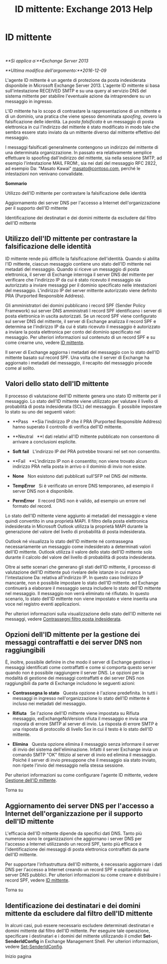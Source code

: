 ﻿---
title: 'ID mittente: Exchange 2013 Help'
TOCTitle: ID mittente
ms:assetid: 0f628f83-df8c-43fb-bf49-7aaa9ec69ab1
ms:mtpsurl: https://technet.microsoft.com/it-it/library/Aa996295(v=EXCHG.150)
ms:contentKeyID: 50479994
ms.date: 01/02/2018
mtps_version: v=EXCHG.150
ms.translationtype: HT
---

# ID mittente

 

_**Si applica a:**Exchange Server 2013_

_**Ultima modifica dell'argomento:**2016-12-09_

L'agente ID mittente è un agente di protezione da posta indesiderata disponibile in Microsoft Exchange Server 2013. L'agente ID mittente si basa sull'intestazione RECEIVED SMTP e su una query al servizio DNS del sistema mittente per stabilire l'eventuale azione da intraprendere su un messaggio in ingresso.

L'ID mittente ha lo scopo di contrastare la rappresentazione di un mittente e di un dominio, una pratica che viene spesso denominata *spoofing*, ovvero la falsificazione delle identità. La *posta falsificata* è un messaggio di posta elettronica in cui l'indirizzo del mittente è stato modificato in modo tale che sembra essere stato inviato da un mittente diverso dal mittente effettivo del messaggio.

I messaggi falsificati generalmente contengono un indirizzo del mittente di una determinata organizzazione. In passato era relativamente semplice effettuare lo spoofing dall'indirizzo del mittente, sia nella sessione SMTP, ad esempio l'intestazione MAIL FROM:, sia nei dati del messaggio RFC 2822, ad esempio Da: "Masato Kawai" masato@contoso.com, perché le intestazioni non venivano convalidate.

**Sommario**

Utilizzo dell'ID mittente per contrastare la falsificazione delle identità

Aggiornamento dei server DNS per l'accesso a Internet dell'organizzazione per il supporto dell'ID mittente

Identificazione dei destinatari e dei domini mittente da escludere dal filtro dell'ID mittente

## Utilizzo dell'ID mittente per contrastare la falsificazione delle identità

ID mittente rende più difficile la falsificazione dell'identità. Quando si abilita l'ID mittente, ciascun messaggio contiene uno stato dell'ID mittente nei metadati del messaggio. Quando si riceve un messaggio di posta elettronica, il server di Exchange interroga il server DNS del mittente per verificare che l'indirizzo IP da cui è stato ricevuto il messaggio sia autorizzato a inviare messaggi per il dominio specificato nelle intestazioni del messaggio. L'indirizzo IP del server mittente autorizzato viene definito PRA (Purported Responsible Address).

Gli amministratori dei domini pubblicano i record SPF (Sender Policy Framework) sui server DNS amministrati I record SPF identificano i server di posta elettronica in uscita autorizzati. Se un record SPF viene configurato sul server DNS del mittente, il server di Exchange analizza il record SPF e determina se l'indirizzo IP da cui è stato ricevuto il messaggio è autorizzato a inviare la posta elettronica per conto del dominio specificato nel messaggio. Per ulteriori informazioni sul contenuto di un record SPF e su come crearne uno, vedere [ID mittente](https://go.microsoft.com/fwlink/p/?linkid=50977).

Il server di Exchange aggiorna i metadati del messaggio con lo stato dell'ID mittente basato sul record SPF. Una volta che il server di Exchange ha aggiornato i metadati del messaggio, il recapito del messaggio procede come al solito.

## Valori dello stato dell'ID mittente

Il processo di valutazione dell'ID mittente genera uno stato ID mittente per il messaggio. Lo stato dell'ID mittente viene utilizzato per valutare il livello di probabilità di posta indesiderata (SCL) del messaggio. È possibile impostare lo stato su uno dei seguenti valori:

  - **Pass   **Sia l'indirizzo IP che il PRA (Purported Responsible Address) hanno superato il controllo di verifica dell'ID mittente.

  - **Neutral   **I dati relativi all'ID mittente pubblicato non consentono di arrivare a conclusioni esplicite.

  - **Soft fail**   L'indirizzo IP del PRA potrebbe trovarsi nel set non consentito.

  - **Fail   **L'indirizzo IP non è consentito; non viene trovato alcun indirizzo PRA nella posta in arrivo o il dominio di invio non esiste.

  - **None**   Non esistono dati pubblicati sull'SFP nel DNS del mittente.

  - **TempError**   Si è verificato un errore DNS temporaneo, ad esempio il server DNS non è disponibile.

  - **PermError**   Il record DNS non è valido, ad esempio un errore nel formato del record.

Lo stato dell'ID mittente viene aggiunto ai metadati del messaggio e viene quindi convertito in una proprietà MAPI. Il filtro della posta elettronica indesiderata in Microsoft Outlook utilizza la proprietà MAPI durante la generazione del valore del livello di probabilità di posta indesiderata.

Outlook né visualizza lo stato dell'ID mittente né contrassegna necessariamente un messaggio come indesiderato a determinati valori dell'ID mittente. Outlook utilizza il valore dello stato dell'ID mittente solo durante il calcolo del valore del livello di probabilità di posta indesiderata.

Oltre ai sette scenari che generano gli stati dell'ID mittente, il processo di valutazione dell'ID mittente può rivelare delle istanze in cui manca l'intestazione Da: relativa all'indirizzo IP. In questo caso Indirizzo IP mancante, non è possibile impostare lo stato dell'ID mittente. ed Exchange continuerà a elaborare il messaggio senza includere lo stato dell'ID mittente nel messaggio. Il messaggio non verrà eliminato né rifiutato. In questo scenario, lo stato dell'ID mittente non viene impostato e viene inserita una voce nel registro eventi applicazioni.

Per ulteriori informazioni sulla visualizzazione dello stato dell'ID mittente nei messaggi, vedere [Contrassegni filtro posta indesiderata](anti-spam-stamps-exchange-2013-help.md).

## Opzioni dell'ID mittente per la gestione dei messaggi contraffatti e dei server DNS non raggiungibili

È, inoltre, possibile definire in che modo il server di Exchange gestisce i messaggi identificati come contraffatti e come si comporta questo server quando non è possibile raggiungere il server DNS. Le opzioni per la modalità di gestione dei messaggi contraffatti e dei server DNS non raggiungibili da parte di Exchange includono le seguenti azioni:

  - **Contrassegna lo stato**   Questa opzione è l'azione predefinita. In tutti i messaggi in ingresso nell'organizzazione lo stato dell'ID mittente è incluso nei metadati del messaggio.

  - **Rifiuta**   Se l'azione dell'ID mittente viene impostata su Rifiuta messaggio, exExchangeNoVersion rifiuta il messaggio e invia una risposta di errore SMTP al server di invio. La risposta di errore SMTP è una risposta di protocollo di livello 5*xx* in cui il testo è lo stato dell'ID mittente.

  - **Elimina**   Questa opzione elimina il messaggio senza informare il server di invio del sistema dell'eliminazione. Infatti il server Exchange invia un comando SMTP "OK" fittizio al server di invio ed elimina il messaggio. Poiché il server di invio presuppone che il messaggio sia stato inviato, non ripete l'invio del messaggio nella stessa sessione.

Per ulteriori informazioni su come configurare l'agente ID mittente, vedere [Gestione dell'ID mittente](manage-sender-id-exchange-2013-help.md).

Torna su

## Aggiornamento dei server DNS per l'accesso a Internet dell'organizzazione per il supporto dell'ID mittente

L'efficacia dell'ID mittente dipende da specifici dati DNS. Tanto più numerose sono le organizzazioni che aggiornano i server DNS per l'accesso a Internet utilizzando un record SPF, tanto più efficace è l'identificazione dei messaggi di posta elettronica contraffatti da parte dell'ID mittente.

Per supportare l'infrastruttura dell'ID mittente, è necessario aggiornare i dati DNS per l'accesso a Internet creando un record SPF e ospitandolo sui server DNS pubblici. Per ulteriori informazioni su come creare e distribuire i record SPF, vedere [ID mittente](https://go.microsoft.com/fwlink/p/?linkid=50977).

Torna su

## Identificazione dei destinatari e dei domini mittente da escludere dal filtro dell'ID mittente

In alcuni casi, può essere necessario escludere determinati destinatari e domini mittente dal filtro dell'ID mittente. Per eseguire tale operazione, specificare i destinatari e i domini del mittente utilizzando il cmdlet **Set-SenderIdConfig** in Exchange Management Shell. Per ulteriori informazioni, vedere [Set-SenderIdConfig](https://technet.microsoft.com/it-it/library/aa998859\(v=exchg.150\)).

Inizio pagina

